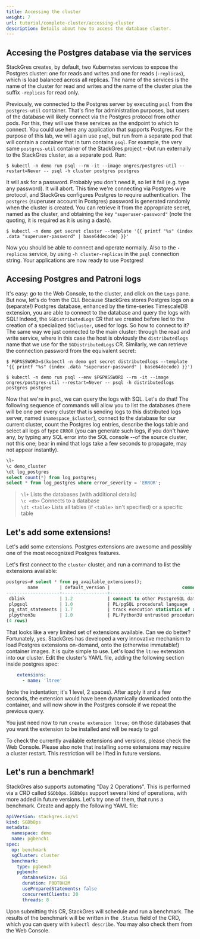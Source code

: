 ```yaml
---
title: Accessing the cluster
weight: 7
url: tutorial/complete-cluster/accessing-cluster
description: Details about how to access the database cluster.
---
```


## Accesing the Postgres database via the services

StackGres creates, by default, two Kubernetes services to expose the Postgres cluster: one for reads and writes and one for reads (`-replicas`), which is load balanced across all replicas. The name of the services is the name of the cluster for read and writes and the name of the cluster plus the suffix `-replicas` for read only.

Previously, we connected to the Postgres server by executing `psql` from the `postgres-util` container. That's fine for administration purposes, but users of the database will likely connect via the Postgres protocol from other pods. For this, they will use these services as the endpoint to which to connect. You could use here any application that supports Postgres. For the purpose of this lab, we will again use `psql`, but run from a separate pod that will contain a container that in turn contains `psql`. For example, the very same `postgres-util` container of the StackGres project --but run externally to the StackGres cluster, as a separate pod. Run:

```
$ kubectl -n demo run psql --rm -it --image ongres/postgres-util --restart=Never -- psql -h cluster postgres postgres
```

It will ask for a password. Probably you don't need it, so let it fail (e.g. type any password). It will abort. This time we're connecting via Postgres wire protocol, and StackGres configures Postgres to require authentication. The `postgres` (superuser account in Postgres) password is generated randomly when the cluster is created. You can retrieve it from the appropriate secret, named as the cluster, and obtaining the key `"superuser-password"` (note the quoting, it is required as it is using a dash).

```
$ kubectl -n demo get secret cluster --template '{{ printf "%s" (index .data "superuser-password" | base64decode) }}'
``` 

Now you should be able to connect and operate normally. Also to the `-replicas` service, by using `-h cluster-replicas` in the `psql` connection string. Your applications are now ready to use Postgres!


## Accesing Postgres and Patroni logs

It's easy: go to the Web Console, to the cluster, and click on the `Logs` pane. But now, let's do from the CLI. Because StackGres stores Postgres logs on a (separate!) Postgres database, enhanced by the time-series TimescaleDB extension, you are able to connect to the database and query the logs with SQL! Indeed, the `SGDistributedLogs` CR that we created before led to the creation of a specialized `SGCluster`, used for logs. So how to connect to it? The same way we just connected to the main cluster: through the read and write service, where in this case the host is obviously the `distributedlogs` name that we use for the `SGDistributedLogs` CR. Similarly, we can retrieve the connection password from the equivalent secret:

```
$ PGPASSWORD=$(kubectl -n demo get secret distributedlogs --template '{{ printf "%s" (index .data "superuser-password" | base64decode) }}')
```

```
$ kubectl -n demo run psql --env $PGPASSWORD --rm -it --image ongres/postgres-util --restart=Never -- psql -h distributedlogs postgres postgres
```

Now that we're in `psql`, we can query the logs with SQL. Let's do that! The following sequence of commands will allow you to list the databases (there will be one per every cluster that is sending logs to this distributed logs server, named `$namespace_$cluster`), connect to the database for our current cluster, count the Postgres log entries, describe the logs table and select all logs of type `ERROR` (you can generate such logs, if you don't have any, by typing any SQL error into the SQL console --of the source cluster, not this one; bear in mind that logs take a few seconds to propagate, may not appear instantly).

```sql
\l+
\c demo_cluster
\dt log_postgres
select count(*) from log_postgres;
select * from log_postgres where error_severity = 'ERROR';
```

> `\l+` Lists the databases (with additional details) \
> `\c <db>` Connects to a database \
> `\dt <table>` Lists all tables (if `<table>` isn't specified) or a specific table


## Let's add some extensions!

Let's add some extensions.
Postgres extensions are awesome and possibly one of the most recognized Postgres features.

Let's first connect to the `cluster` cluster, and run a command to list the extensions available:

```sql
postgres=# select * from pg_available_extensions();
        name        | default_version |                           comment                            
--------------------+-----------------+--------------------------------------------------------------
 dblink             | 1.2             | connect to other PostgreSQL databases from within a database
 plpgsql            | 1.0             | PL/pgSQL procedural language
 pg_stat_statements | 1.7             | track execution statistics of all SQL statements executed
 plpython3u         | 1.0             | PL/Python3U untrusted procedural language
(4 rows)
```

That looks like a very limited set of extensions available. Can we do better? Fortunately, yes. StackGres has developed a very innovative mechanism to load Postgres extensions on-demand, onto the (otherwise immutable!) container images. It is quite simple to use. Let's load the `ltree` extension into our cluster. Edit the cluster's YAML file, adding the following section inside postgres spec:

```yaml
    extensions:
      - name: 'ltree'
```

(note the indentation; it's 1 level, 2 spaces). After apply it and a few seconds, the extension would have been dynamically downloaded onto the container, and will now show in the Postgres console if we repeat the previous query.

You just need now to run `create extension ltree;` on those databases that you want the extension to be installed and will be ready to go!

To check the currently available extensions and versions, please check the Web Console. Please also note that installing some extensions may require a cluster restart. This restriction will be lifted in future versions.


## Let's run a benchmark!

StackGres also supports automating "Day 2 Operations". This is performed via a CRD called `SGDbOps`. `SGDbOps` support several kind of operations, with more added in future versions. Let's try one of them, that runs a benchmark. Create and apply the following YAML file:

```yaml
apiVersion: stackgres.io/v1
kind: SGDbOps
metadata:
  namespace: demo
  name: pgbench1
spec:
  op: benchmark
  sgCluster: cluster
  benchmark:
    type: pgbench
    pgbench:
      databaseSize: 1Gi
      duration: P0DT0H2M
      usePreparedStatements: false
      concurrentClients: 20 
      threads: 8 
```

Upon submitting this CR, StackGres will schedule and run a benchmark. The results of the benchmark will be written in the `.Status` field of the CRD, which you can query with `kubectl describe`. You may also check them from the Web Console.
